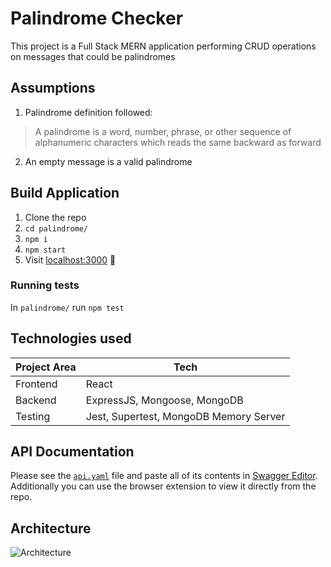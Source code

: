 # Palindrome Checker

This project is a Full Stack MERN application performing CRUD operations on messages that could be palindromes

## Assumptions

1. Palindrome definition followed:

> A palindrome is a word, number, phrase, or other sequence of alphanumeric characters which reads the same backward as forward

2. An empty message is a valid palindrome

## Build Application
1. Clone the repo
2. `cd palindrome/`
3. `npm i`
4. `npm start`
5. Visit [localhost:3000](http://localhost:3000) 🚀
### Running tests

In `palindrome/` run `npm test`

## Technologies used

| Project Area | Tech                                   |
| ------------ | -------------------------------------- |
| Frontend     | React                                  |
| Backend      | ExpressJS, Mongoose, MongoDB           |
| Testing      | Jest, Supertest, MongoDB Memory Server |

## API Documentation
Please see the [`api.yaml`](https://github.com/arsanig/palindrome/blob/main/api.yaml) file and paste all of its contents in [Swagger Editor](https://editor.swagger.io/). Additionally you can use the browser extension to view it directly from the repo.

## Architecture
![Architecture](https://user-images.githubusercontent.com/14844029/156365354-00e70d0d-4170-4b4a-af92-1be89413aba9.png)
